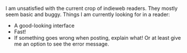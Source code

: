 I am unsatisfied with the current crop of indieweb readers. They mostly seem basic and buggy. Things I am currently looking for in a reader:

* A good-looking interface
* Fast!
* If something goes wrong when posting, explain what! Or at least give me an option to see the error message.